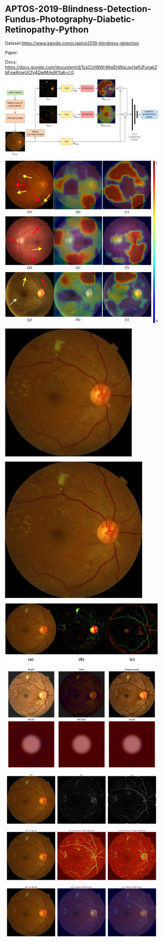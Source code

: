# APTOS-2019-Blindness-Detection-Fundus-Photography-Diabetic-Retinopathy-Python
Dataset:https://www.kaggle.com/c/aptos2019-blindness-detection

Paper:

Docs: https://docs.google.com/document/d/1LkCcH8WriMwEhWqLqxHafUFunakZbFxwKowUCfy4QwM/edit?tab=t.0

![Image](1.jpg?raw=true "Image")

![Image](2.jpg?raw=true "Image")

![Image](3.png?raw=true "Image")

![Image](4.png?raw=true "Image")

![Image](5.jpg?raw=true "Image")

![Image](6.png?raw=true "Image")

![Image](7.png?raw=true "Image")

![Image](8.png?raw=true "Image")

![Image](9.png?raw=true "Image")

